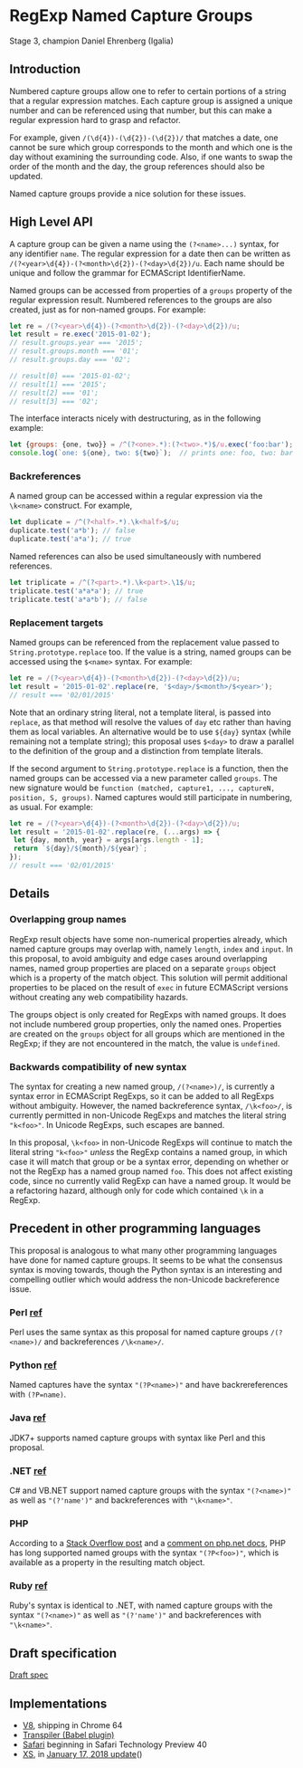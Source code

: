 # RegExp Named Capture Groups

Stage 3, champion Daniel Ehrenberg (Igalia)

## Introduction

Numbered capture groups allow one to refer to certain portions of a string that a regular expression matches. Each capture group is assigned a unique number and can be referenced using that number, but this can make a regular expression hard to grasp and refactor.

For example, given `/(\d{4})-(\d{2})-(\d{2})/` that matches a date, one cannot be sure which group corresponds to the month and which one is the day without examining the surrounding code. Also, if one wants to swap the order of the month and the day, the group references should also be updated.

Named capture groups provide a nice solution for these issues.

## High Level API

A capture group can be given a name using the `(?<name>...)` syntax, for any identifier `name`. The regular expression for a date then can be written as `/(?<year>\d{4})-(?<month>\d{2})-(?<day>\d{2})/u`. Each name should be unique and follow the grammar for ECMAScript IdentifierName.

Named groups can be accessed from properties of a `groups` property of the regular expression result. Numbered references to the groups are also created, just as for non-named groups. For example:

```js
let re = /(?<year>\d{4})-(?<month>\d{2})-(?<day>\d{2})/u;
let result = re.exec('2015-01-02');
// result.groups.year === '2015';
// result.groups.month === '01';
// result.groups.day === '02';

// result[0] === '2015-01-02';
// result[1] === '2015';
// result[2] === '01';
// result[3] === '02';
```

The interface interacts nicely with destructuring, as in the following example:

```js
let {groups: {one, two}} = /^(?<one>.*):(?<two>.*)$/u.exec('foo:bar');
console.log(`one: ${one}, two: ${two}`);  // prints one: foo, two: bar
```

### Backreferences

A named group can be accessed within a regular expression via the `\k<name>` construct. For example,

```js
let duplicate = /^(?<half>.*).\k<half>$/u;
duplicate.test('a*b'); // false
duplicate.test('a*a'); // true
```

Named references can also be used simultaneously with numbered references.

```js
let triplicate = /^(?<part>.*).\k<part>.\1$/u;
triplicate.test('a*a*a'); // true
triplicate.test('a*a*b'); // false
```

### Replacement targets

Named groups can be referenced from the replacement value passed to `String.prototype.replace` too. If the value is a string, named groups can be accessed using the `$<name>` syntax. For example:

 ```js
let re = /(?<year>\d{4})-(?<month>\d{2})-(?<day>\d{2})/u;
let result = '2015-01-02'.replace(re, '$<day>/$<month>/$<year>');
// result === '02/01/2015'
```

Note that an ordinary string literal, not a template literal, is passed into `replace`, as that method will resolve the values of `day` etc rather than having them as local variables. An alternative would be to use `${day}` syntax (while remaining not a template string); this proposal uses `$<day>` to draw a parallel to the definition of the group and a distinction from template literals.

If the second argument to `String.prototype.replace` is a function, then the named groups can be accessed via a new parameter called `groups`. The new signature would be `function (matched, capture1, ..., captureN, position, S, groups)`. Named captures would still participate in numbering, as usual. For example:

 ```js
let re = /(?<year>\d{4})-(?<month>\d{2})-(?<day>\d{2})/u;
let result = '2015-01-02'.replace(re, (...args) => {
  let {day, month, year} = args[args.length - 1];
  return `${day}/${month}/${year}`;
});
// result === '02/01/2015'
```

## Details

### Overlapping group names

RegExp result objects have some non-numerical properties already, which named capture groups may overlap with, namely `length`, `index` and `input`. In this proposal, to avoid ambiguity and edge cases around overlapping names, named group properties are placed on a separate `groups` object which is a property of the match object. This solution will permit additional properties to be placed on the result of `exec` in future ECMAScript versions without creating any web compatibility hazards.

The groups object is only created for RegExps with named groups. It does not include numbered group properties, only the named ones. Properties are created on the `groups` object for all groups which are mentioned in the RegExp; if they are not encountered in the match, the value is `undefined`.

### Backwards compatibility of new syntax

The syntax for creating a new named group, `/(?<name>)/`, is currently a syntax error in ECMAScript RegExps, so it can be added to all RegExps without ambiguity. However, the named backreference syntax, `/\k<foo>/`, is currently permitted in non-Unicode RegExps and matches the literal string `"k<foo>"`. In Unicode RegExps, such escapes are banned.

In this proposal, `\k<foo>` in non-Unicode RegExps will continue to match the literal string `"k<foo>"` *unless* the RegExp contains a named group, in which case it will match that group or be a syntax error, depending on whether or not the RegExp has a named group named `foo`. This does not affect existing code, since no currently valid RegExp can have a named group. It would be a refactoring hazard, although only for code which contained `\k` in a RegExp.

## Precedent in other programming languages

This proposal is analogous to what many other programming languages have done for named capture groups. It seems to be what the consensus syntax is moving towards, though the Python syntax is an interesting and compelling outlier which would address the non-Unicode backreference issue.

### Perl [ref](http://perldoc.perl.org/perlre.html#Regular-Expressions)

Perl uses the same syntax as this proposal for named capture groups `/(?<name>)/` and backreferences `/\k<name>/`.

### Python [ref](https://docs.python.org/2/library/re.html#regular-expression-syntax)

Named captures have the syntax `"(?P<name>)"` and have backrereferences with `(?P=name)`.

### Java [ref](https://blogs.oracle.com/xuemingshen/entry/named_capturing_group_in_jdk7)

JDK7+ supports named capture groups with syntax like Perl and this proposal.

### .NET [ref](https://msdn.microsoft.com/en-us/library/bs2twtah(v=vs.110).aspx#Anchor_1)

C# and VB.NET support named capture groups with the syntax `"(?<name>)"` as well as `"(?'name')"` and backreferences with `"\k<name>"`.

### PHP

According to a [Stack Overflow post](http://stackoverflow.com/questions/6971287/named-capture-in-php-using-regex) and a [comment on php.net docs](http://php.net/manual/en/function.preg-match.php#89418), PHP has long supported named groups with the syntax `"(?P<foo>)"`, which is available as a property in the resulting match object.

### Ruby [ref](https://ruby-doc.org/core-2.2.0/Regexp.html#class-Regexp-label-Capturing)

Ruby's syntax is identical to .NET, with named capture groups with the syntax `"(?<name>)"` as well as `"(?'name')"` and backreferences with `"\k<name>"`.

## Draft specification

[Draft spec](https://tc39.github.io/proposal-regexp-named-groups/)

## Implementations

* [V8](https://bugs.chromium.org/p/v8/issues/detail?id=5437), shipping in Chrome 64
* [Transpiler (Babel plugin)](https://github.com/DmitrySoshnikov/babel-plugin-transform-modern-regexp#named-capturing-groups)
* [Safari](https://developer.apple.com/safari/technology-preview/release-notes/) beginning in Safari Technology Preview 40
* [XS](https://github.com/Moddable-OpenSource/moddable/blob/public/xs/sources/xsre.c), in [January 17, 2018 update](http://blog.moddable.tech/blog/january-17-2017-big-update-to-moddable-sdk/)()

